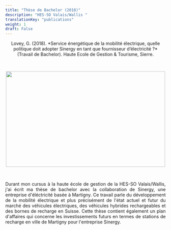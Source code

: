 ```yaml
---
title: "Thèse de Bachelor (2018)"
description: "HES-SO Valais/Wallis "
translationKey: "publications"
weight: 1
draft: False
---
```


<center> Lovey, G. (2018). *Service énergétique de la mobilité électrique, quelle politique doit adopter Sinergy en tant que fournisseur d’électricité ?* (Travail de Bachelor). Haute Ecole de Gestion & Tourisme, Sierre.</p></center>

<p>&nbsp; </p>

<p align="center">
  <img src="/electric-car.png" width="500" height="300"/>
</p>

<p>&nbsp; </p>

<p style="text-align:justify;">Durant mon cursus à la haute école de gestion de la HES-SO Valais/Wallis, j'ai écrit ma thèse de bachelor avec la collaboration de Sinergy, une entreprise d'éléctricité basée à Martigny. Ce travail parle du développement de la mobilité électrique et plus précisément de l'état actuel et futur du marché des véhicules électriques, des véhicules hybrides rechargeables et des bornes de recharge en Suisse.  Cette thèse contient également un plan d'affaires qui concerne les investissements futurs en termes de stations de recharge en ville de Martigny pour l'entreprise Sinergy.</p> 
